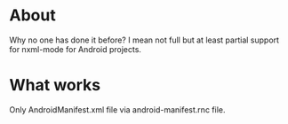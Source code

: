 About
=====

Why no one has done it before? I mean not full but at least partial support for nxml-mode for Android projects.

What works
==========

Only AndroidManifest.xml file via android-manifest.rnc file.

